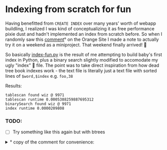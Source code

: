 # Indexing from scratch for fun
Having benefitted from `CREATE INDEX` over many years' worth of webapp buildling, I realized I was kind of conceptualizing it as free performance pixie dust and hadn't implemented an index from scratch before. So when I randomly saw this [comment](https://news.ycombinator.com/item?id=30604221)° on the Orange Site I made a note to actually try it on a weekend as a miniproject. That weekend finally arrived! 🎉

So basically [index-fun.py](./index-fun.py) is the result of me attempting to build baby's first index in Python, plus a binary search slightly modified to accomodate my ugly "index" 🤡 file.
The point was to take direct inspiration from how dead tree book indexes work - the text file is literally just a text file with sorted lines of
`$word,$index` e.g. `foo,38`

Results:
```
tablescan found wiz @ 9971
tablescan runtime 0.0005388259887695312
binarySearch found wiz @ 9971
index runtime 0.0000209808
```

### TODO:
- [ ] Try something like this again but with btrees

<details>
<summary>° copy of the comment for convenience:</summary>

```
Take a large unordered text file and then create an ordered index in a separate file of word ==> line
write a brief binary search algo to search the index.
Compare searching the words with a "table scan" on the first file using grep, vs the binary search on the index.
You will find the table scan is O(n) and your binary search is roughly O(log n)
In 60 minutes you'll understand more about indexing than reading stack overflow.
```

</details>